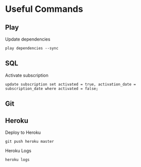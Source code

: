 Useful Commands
===============

Play
----
Update dependencies

```
play dependencies --sync
```

SQL
---
Activate subscription

```
update subscription set activated = true, activation_date = subscription_date where activated = false;
```

## Git

Heroku
------
Deploy to Heroku

```
git push heroku master
```

Heroku Logs

```
heroku logs
```

